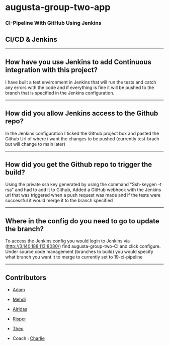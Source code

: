 # augusta-group-two-app

### CI-Pipeline With GitHub Using Jenkins

## CI/CD & Jenkins

-----------------------------------------------------------------------------------------------------------

## How have you use Jenkins to add Continuous integration with this project?

I have built a test environment in Jenkins that will run the tests and catch any errors with the code and if everything is fine it will be pushed to 
the branch that is specified in the Jenkins configuration.

-----------------------------------------------------------------------------------------------------------

## How did you allow Jenkins access to the Github repo?

In the Jenkins configuration I ticked the Github project box and pasted the Github Url of where i want the changes to be pushed (currently test-brach but will change to main later)

-----------------------------------------------------------------------------------------------------------

## How did you get the Github repo to trigger the build?

Using the private ssh key generated by using the command "Ssh-keygen -t rsa" and had to add it to Github,
Added a GitHub webhook with the Jenkins url that was triggered when a push request was made and if the tests were successful it would merge it to the branch specified

-----------------------------------------------------------------------------------------------------------

## Where in the config do you need to go to update the branch?

To access the Jenkins config you would login to Jenkins via (http://3.140.188.113:8080/) find augusta-group-two-CI and click configure. Under source code management (branches to build) you would specify what branch you want it to merge to currently set to 19-ci-pipeline


-----------------------------------------------------------------------------------------------------------


## Contributors

- [Adam](https://github.com/adampaulsackfield)
- [Mehdi](https://github.com/LemonRiz)
- [Airidas](https://github.com/Adaz99)
- [Risper](https://github.com/djava387)
- [Theo]()

- Coach : [Charlie](https://github.com/Charlie-robin)
